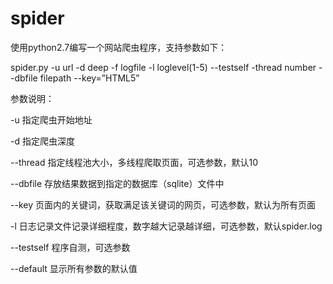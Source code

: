 spider
======

使用python2.7编写一个网站爬虫程序，支持参数如下：

spider.py -u url -d deep -f logfile -l loglevel(1-5)  --testself -thread number --dbfile  filepath  --key=”HTML5”

参数说明：

-u 指定爬虫开始地址

-d 指定爬虫深度

--thread 指定线程池大小，多线程爬取页面，可选参数，默认10

--dbfile 存放结果数据到指定的数据库（sqlite）文件中

--key 页面内的关键词，获取满足该关键词的网页，可选参数，默认为所有页面

-l 日志记录文件记录详细程度，数字越大记录越详细，可选参数，默认spider.log

--testself 程序自测，可选参数

--default 显示所有参数的默认值
